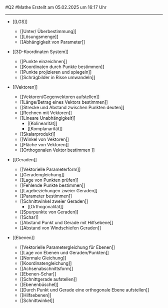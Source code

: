 #Q2 #Mathe Erstellt am 05.02.2025 um 16:17 Uhr

---

- [[LGS]] 
	- [[Unter/ Überbestimmung]]
	- [[Lösungsmenge]]
	- [[Abhängigkeit von Parameter]]

- [[3D-Koordinaten System]]
	- [[Punkte einzeichnen]]
	- [[Koordinaten durch Punkte bestimmen]]
	- [[Punkte projizieren und spiegeln]]
	- [[Schrägbilder in Risse umwandeln]]
	
- [[Vektoren]] 
	- [[Vektoren/Gegenvektoren aufstellen]]
	- [[Länge/Betrag eines Vektors bestimmen]]
	- [[Strecke und Abstand zwischen Punkten deuten]]
	- [[Rechnen mit Vektoren]]
	- [[Lineare Unabhängigkeit]]
		- [[Kolinearität]]
		- [[Komplanarität]]
	- [[Skalarprodukt]]
	- [[Winkel von Vektoren]]
	- [[Fläche von Vektoren]]
	- [[Orthogonalen Vektor bestimmen ]]

- [[Geraden]]
	-  [[Vektorielle Parameterform]]
	- [[Geradengleichung]]
	- [[Lage von Punkten prüfen]]
	- [[Fehlende Punkte bestimmen]]
	- [[Lagebeziehungen zweier Geraden]]
	- [[Parameter bestimmen]]
	- [[Schnittwinkel zweier Geraden]]
		- [[Orthogonalität]]
	- [[Spurpunkte von Geraden]]
	- [[Schar]]
	- [[Abstand Punkt und Gerade mit Hilfsebene]]
	- [[Abstand von Windschiefen Geraden]]

- [[Ebenen]]
	- [[Vektorielle Parametergleichung für Ebenen]]
	- [[Lage von Ebenen und Geraden/Punkten]]
	- [[Normale Gleichung]]
	- [[Koordinatengleichung]]
	- [[Achsenabschnittsform]]
	- [[Ebenen-Schar]]
	- [[Schnittgerade aufstellen]]
	- [[Ebenenbüschel]]
	- [[Durch Punkt und Gerade eine orthogonale Ebene aufstellen]]
	- [[Hilfsebenen]]
	- [[Schnittwinkel]]
